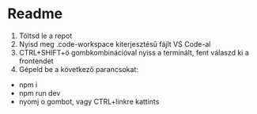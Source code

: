 # Readme
1. Töltsd le a repot
2. Nyisd meg .code-workspace kiterjesztésű fájlt VS Code-al
3. CTRL+SHIFT+ö gombkombinációval nyiss a terminált, fent válaszd ki a frontendet
4. Gépeld be a következő parancsokat:
- npm i
- npm run dev
- nyomj o gombot, vagy CTRL+linkre kattints
